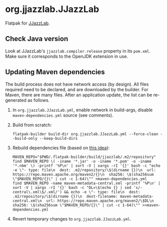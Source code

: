 # org.jjazzlab.JJazzLab

Flatpak for [JJazzLab](https://github.com/jjazzboss/JJazzLab).

## Check Java version

Look at JJazzLab's `jjazzlab.compiler.release` property in its `pom.xml`.
Make sure it corresponds to the OpenJDK extension in use.

## Updating Maven dependencies

The build process does not have network access (by design). All files required need to be declared, and are downloaded by the builder.
For Maven, there are many files. After an application update, the list can be re-generated as follows.

1. In `org.jjazzlab.JJazzLab.yml`, enable network in build-args, disable `maven-dependencies.yml` source (see comments).

2. Build from scratch:
   ```
   flatpak-builder build-dir org.jjazzlab.JJazzLab.yml --force-clean --build-only --keep-build-dirs
   ```

3. Rebuild dependencies file (based on [this idea](https://github.com/flatpak/flatpak-builder/issues/58#issuecomment-781508777)):
   ```
   MAVEN_REPO="$PWD/.flatpak-builder/build/jjazzlab/.m2/repository"
   find $MAVEN_REPO \( -iname '*.jar' -o -iname '*.pom' -o -iname '*.nbm' \) -printf '%P\n' | sort -V | xargs -rI '{}' bash -c "echo -e \"- type: file\n  dest: .m2/repository/\$(dirname {})\n  url: https://repo.maven.apache.org/maven2/{}\n  sha256: \$(sha256sum \"$MAVEN_REPO/{}\" | cut -c 1-64)\"" >maven-dependencies.yml
   find $MAVEN_REPO -name maven-metadata-central.xml -printf '%P\n' | sort -V | xargs -rI '{}' bash -c "DL=\$(echo {} | sed 's/-central\.xml\$/.xml/') && echo -e \"- type: file\n  dest: .m2/repository/\$(dirname {})\n  dest-filename: maven-metadata-central.xml\n  url: https://repo.maven.apache.org/maven2/\$DL\n  sha256: \$(sha256sum \"$MAVEN_REPO/{}\" | cut -c 1-64)\"" >>maven-dependencies.yml
   ```

4. Revert temporary changes to `org.jjazzlab.JJazzLab.yml`.


